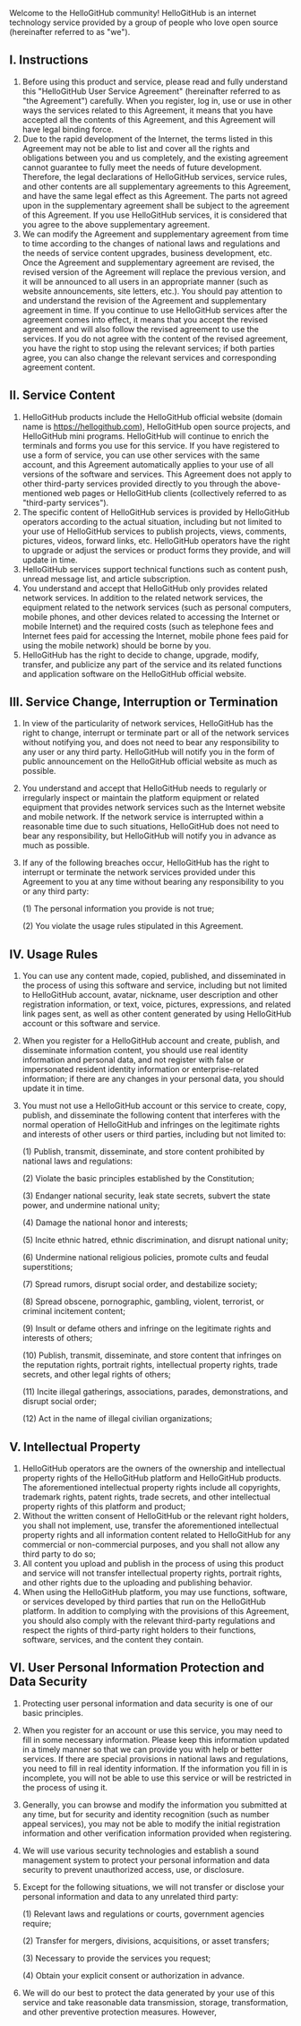 Welcome to the HelloGitHub community! HelloGitHub is an internet technology service provided by a group of people who love open source (hereinafter referred to as "we").

## I. Instructions

1. Before using this product and service, please read and fully understand this "HelloGitHub User Service Agreement" (hereinafter referred to as "the Agreement") carefully. When you register, log in, use or use in other ways the services related to this Agreement, it means that you have accepted all the contents of this Agreement, and this Agreement will have legal binding force.
2. Due to the rapid development of the Internet, the terms listed in this Agreement may not be able to list and cover all the rights and obligations between you and us completely, and the existing agreement cannot guarantee to fully meet the needs of future development. Therefore, the legal declarations of HelloGitHub services, service rules, and other contents are all supplementary agreements to this Agreement, and have the same legal effect as this Agreement. The parts not agreed upon in the supplementary agreement shall be subject to the agreement of this Agreement. If you use HelloGitHub services, it is considered that you agree to the above supplementary agreement.
3. We can modify the Agreement and supplementary agreement from time to time according to the changes of national laws and regulations and the needs of service content upgrades, business development, etc. Once the Agreement and supplementary agreement are revised, the revised version of the Agreement will replace the previous version, and it will be announced to all users in an appropriate manner (such as website announcements, site letters, etc.). You should pay attention to and understand the revision of the Agreement and supplementary agreement in time. If you continue to use HelloGitHub services after the agreement comes into effect, it means that you accept the revised agreement and will also follow the revised agreement to use the services. If you do not agree with the content of the revised agreement, you have the right to stop using the relevant services; if both parties agree, you can also change the relevant services and corresponding agreement content.

## II. Service Content

1. HelloGitHub products include the HelloGitHub official website (domain name is https://hellogithub.com), HelloGitHub open source projects, and HelloGitHub mini programs. HelloGitHub will continue to enrich the terminals and forms you use for this service. If you have registered to use a form of service, you can use other services with the same account, and this Agreement automatically applies to your use of all versions of the software and services. This Agreement does not apply to other third-party services provided directly to you through the above-mentioned web pages or HelloGitHub clients (collectively referred to as "third-party services").
2. The specific content of HelloGitHub services is provided by HelloGitHub operators according to the actual situation, including but not limited to your use of HelloGitHub services to publish projects, views, comments, pictures, videos, forward links, etc. HelloGitHub operators have the right to upgrade or adjust the services or product forms they provide, and will update in time.
3. HelloGitHub services support technical functions such as content push, unread message list, and article subscription.
4. You understand and accept that HelloGitHub only provides related network services. In addition to the related network services, the equipment related to the network services (such as personal computers, mobile phones, and other devices related to accessing the Internet or mobile Internet) and the required costs (such as telephone fees and Internet fees paid for accessing the Internet, mobile phone fees paid for using the mobile network) should be borne by you.
5. HelloGitHub has the right to decide to change, upgrade, modify, transfer, and publicize any part of the service and its related functions and application software on the HelloGitHub official website.

## III. Service Change, Interruption or Termination

1. In view of the particularity of network services, HelloGitHub has the right to change, interrupt or terminate part or all of the network services without notifying you, and does not need to bear any responsibility to any user or any third party. HelloGitHub will notify you in the form of public announcement on the HelloGitHub official website as much as possible.
2. You understand and accept that HelloGitHub needs to regularly or irregularly inspect or maintain the platform equipment or related equipment that provides network services such as the Internet website and mobile network. If the network service is interrupted within a reasonable time due to such situations, HelloGitHub does not need to bear any responsibility, but HelloGitHub will notify you in advance as much as possible.
3. If any of the following breaches occur, HelloGitHub has the right to interrupt or terminate the network services provided under this Agreement to you at any time without bearing any responsibility to you or any third party:

   (1) The personal information you provide is not true;

   (2) You violate the usage rules stipulated in this Agreement.

## IV. Usage Rules

1. You can use any content made, copied, published, and disseminated in the process of using this software and service, including but not limited to HelloGitHub account, avatar, nickname, user description and other registration information, or text, voice, pictures, expressions, and related link pages sent, as well as other content generated by using HelloGitHub account or this software and service.
2. When you register for a HelloGitHub account and create, publish, and disseminate information content, you should use real identity information and personal data, and not register with false or impersonated resident identity information or enterprise-related information; if there are any changes in your personal data, you should update it in time.
3. You must not use a HelloGitHub account or this service to create, copy, publish, and disseminate the following content that interferes with the normal operation of HelloGitHub and infringes on the legitimate rights and interests of other users or third parties, including but not limited to:

   (1) Publish, transmit, disseminate, and store content prohibited by national laws and regulations:

   (2) Violate the basic principles established by the Constitution;

   (3) Endanger national security, leak state secrets, subvert the state power, and undermine national unity;

   (4) Damage the national honor and interests;

   (5) Incite ethnic hatred, ethnic discrimination, and disrupt national unity;

   (6) Undermine national religious policies, promote cults and feudal superstitions;

   (7) Spread rumors, disrupt social order, and destabilize society;

   (8) Spread obscene, pornographic, gambling, violent, terrorist, or criminal incitement content;

   (9) Insult or defame others and infringe on the legitimate rights and interests of others;

   (10) Publish, transmit, disseminate, and store content that infringes on the reputation rights, portrait rights, intellectual property rights, trade secrets, and other legal rights of others;

   (11) Incite illegal gatherings, associations, parades, demonstrations, and disrupt social order;

   (12) Act in the name of illegal civilian organizations;

## V. Intellectual Property

1. HelloGitHub operators are the owners of the ownership and intellectual property rights of the HelloGitHub platform and HelloGitHub products. The aforementioned intellectual property rights include all copyrights, trademark rights, patent rights, trade secrets, and other intellectual property rights of this platform and product;
2. Without the written consent of HelloGitHub or the relevant right holders, you shall not implement, use, transfer the aforementioned intellectual property rights and all information content related to HelloGitHub for any commercial or non-commercial purposes, and you shall not allow any third party to do so;
3. All content you upload and publish in the process of using this product and service will not transfer intellectual property rights, portrait rights, and other rights due to the uploading and publishing behavior.
4. When using the HelloGitHub platform, you may use functions, software, or services developed by third parties that run on the HelloGitHub platform. In addition to complying with the provisions of this Agreement, you should also comply with the relevant third-party regulations and respect the rights of third-party right holders to their functions, software, services, and the content they contain.

## VI. User Personal Information Protection and Data Security

1. Protecting user personal information and data security is one of our basic principles.
2. When you register for an account or use this service, you may need to fill in some necessary information. Please keep this information updated in a timely manner so that we can provide you with help or better services. If there are special provisions in national laws and regulations, you need to fill in real identity information. If the information you fill in is incomplete, you will not be able to use this service or will be restricted in the process of using it.
3. Generally, you can browse and modify the information you submitted at any time, but for security and identity recognition (such as number appeal services), you may not be able to modify the initial registration information and other verification information provided when registering.
4. We will use various security technologies and establish a sound management system to protect your personal information and data security to prevent unauthorized access, use, or disclosure.
5. Except for the following situations, we will not transfer or disclose your personal information and data to any unrelated third party:

   (1) Relevant laws and regulations or courts, government agencies require;

   (2) Transfer for mergers, divisions, acquisitions, or asset transfers;

   (3) Necessary to provide the services you request;

   (4) Obtain your explicit consent or authorization in advance.

6. We will do our best to protect the data generated by your use of this service and take reasonable data transmission, storage, transformation, and other preventive protection measures. However,

